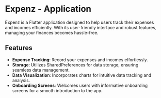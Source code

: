 

# Expenz - Application 

Expenz is a Flutter application designed to help users track their expenses and incomes efficiently. With its user-friendly interface and robust features, managing your finances becomes hassle-free.

## Features

- **Expense Tracking**: Record your expenses and incomes effortlessly.
- **Storage**: Utilizes SharedPreferences for data storage, ensuring seamless data management.
- **Data Visualization**: Incorporates charts for intuitive data tracking and analysis.
- **Onboarding Screens**: Welcomes users with informative onboarding screens for a smooth introduction to the app.




